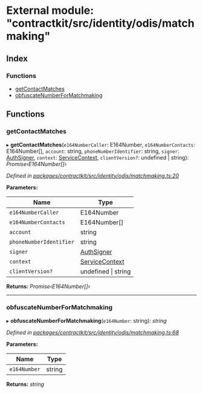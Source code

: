 # External module: "contractkit/src/identity/odis/matchmaking"

## Index

### Functions

* [getContactMatches](_contractkit_src_identity_odis_matchmaking_.md#getcontactmatches)
* [obfuscateNumberForMatchmaking](_contractkit_src_identity_odis_matchmaking_.md#obfuscatenumberformatchmaking)

## Functions

###  getContactMatches

▸ **getContactMatches**(`e164NumberCaller`: E164Number, `e164NumberContacts`: E164Number[], `account`: string, `phoneNumberIdentifier`: string, `signer`: [AuthSigner](_contractkit_src_identity_odis_query_.md#authsigner), `context`: [ServiceContext](../interfaces/_contractkit_src_identity_odis_query_.servicecontext.md), `clientVersion?`: undefined | string): *Promise‹E164Number[]›*

*Defined in [packages/contractkit/src/identity/odis/matchmaking.ts:20](https://github.com/celo-org/celo-monorepo/blob/master/packages/contractkit/src/identity/odis/matchmaking.ts#L20)*

**Parameters:**

Name | Type |
------ | ------ |
`e164NumberCaller` | E164Number |
`e164NumberContacts` | E164Number[] |
`account` | string |
`phoneNumberIdentifier` | string |
`signer` | [AuthSigner](_contractkit_src_identity_odis_query_.md#authsigner) |
`context` | [ServiceContext](../interfaces/_contractkit_src_identity_odis_query_.servicecontext.md) |
`clientVersion?` | undefined &#124; string |

**Returns:** *Promise‹E164Number[]›*

___

###  obfuscateNumberForMatchmaking

▸ **obfuscateNumberForMatchmaking**(`e164Number`: string): *string*

*Defined in [packages/contractkit/src/identity/odis/matchmaking.ts:68](https://github.com/celo-org/celo-monorepo/blob/master/packages/contractkit/src/identity/odis/matchmaking.ts#L68)*

**Parameters:**

Name | Type |
------ | ------ |
`e164Number` | string |

**Returns:** *string*
